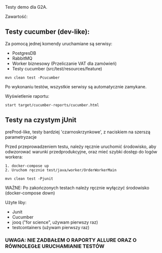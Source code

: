 Testy demo dla G2A.

Zawartość:

## Testy cucumber (dev-like):

Za pomocą jednej komendy uruchamiane są serwisy:
- PostgresDB
- RabbitMQ
- Worker biznesowy (Przeliczanie VAT dla zamówień)
- Testy cucumber (src/test/resources/feature)

`mvn clean test -Pcucumber`

Po wykonaniu testów, wszystkie serwisy są automatycznie zamykane.

Wyświetlenie raportu:

`start target/cucumber-reports/cucumber.html`

## Testy na czystym jUnit 
preProd-like, testy bardziej 'czarnoskrzynkowe', z naciskiem na szerszą parametryzacje

Przed przeprowadzeniem testu, należy ręcznie uruchomić środowisko, aby odwzorować warunki przedprodukcyjne,
oraz mieć szybki dostęp do logów workera:

    1. docker-compose up
    2. Uruchom ręcznie test/java/worker/OrderWorkerMain
    
`mvn clean test -Pjunit`

WAŻNE: Po zakończonych testach należy ręcznie wyłączyć środowisko (docker-compose down)

Użyte liby:
- Junit
- Cucumber
- jooq ("for science", używam pierwszy raz)
- testcontainers (używam pierwszy raz)

### UWAGA: NIE ZADBAŁEM O RAPORTY ALLURE ORAZ O RÓWNOLEGŁE URUCHAMIANIE TESTÓW